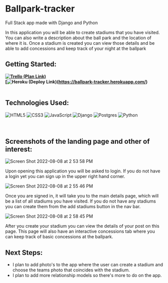# Ballpark-tracker
<p>Full Stack app made with Django and Python</p>
<p>In this application you will be able to create stadiums that you have visited.  You can also write a description about the ball park and the location of where it is.  Once a stadium is created you can view those details and be able to add concessions and keep track of your night at the ballpark</p>

## Getting Started: 
**[![Trello](https://img.shields.io/badge/Trello-%23026AA7.svg?style=for-the-badge&logo=Trello&logoColor=white) (Plan Link)](https://trello.com/b/fQGrTFiw/ballpark-tracker)**<br>
**[![Heroku](https://img.shields.io/badge/Heroku-430098?style=for-the-badge&logo=heroku&logoColor=white) (Deploy Link)(https://ballpark-tracker.herokuapp.com/)**<br><br>

## Technologies Used: 
![HTML5](https://img.shields.io/badge/html5-%23E34F26.svg?style=for-the-badge&logo=html5&logoColor=white) ![CSS3](https://img.shields.io/badge/css3-%231572B6.svg?style=for-the-badge&logo=css3&logoColor=white) ![JavaScript](https://img.shields.io/badge/javascript-%23323330.svg?style=for-the-badge&logo=javascript&logoColor=%23F7DF1E) ![Django](https://img.shields.io/badge/django-%23092E20.svg?style=for-the-badge&logo=django&logoColor=white) ![Postgres](https://img.shields.io/badge/postgres-%23316192.svg?style=for-the-badge&logo=postgresql&logoColor=white) ![Python](https://img.shields.io/badge/python-3670A0?style=for-the-badge&logo=python&logoColor=ffdd54)<br>
<br><br>

## Screenshots of the landing page and other of interest:
![Screen Shot 2022-08-08 at 2 53 58 PM](https://user-images.githubusercontent.com/104323543/183492656-a71ac78f-da63-4d71-abdc-8bace38f6329.png)

Upon opening this application you will be asked to login. If you do not have a login yet you can sign up in the upper right hand corner.

![Screen Shot 2022-08-08 at 2 55 46 PM](https://user-images.githubusercontent.com/104323543/183492971-1f4cc262-fce5-4101-97b1-aa6dc4176d99.png)

Once you are signed in, it will take you to the main details page, which will be a list of all stadiums you have visited. If you do not have any stadiums you can create them from the add stadiums button in the nav bar.

![Screen Shot 2022-08-08 at 2 58 45 PM](https://user-images.githubusercontent.com/104323543/183493516-5e83c995-dfdb-4c24-b108-02814832a04a.png)

After you create your stadium you can view the details of your post on this page.  This page will also have an interactive concessions tab where you can keep track of basic concessions at the ballpark.

## Next Steps:
- I plan to add photo's to the app where the user can create a stadium and choose the teams photo that coincides with the stadium.
- I plan to add more relationship models so there's more to do on the app. 

